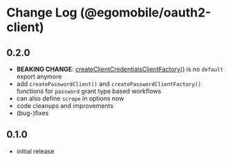 # Change Log (@egomobile/oauth2-client)

## 0.2.0

- **BEAKING CHANGE**: [createClientCredentialsClientFactory()](https://egomobile.github.io/node-oauth2-client/modules.html#createClientCredentialsClientFactory) is no `default` export anymore
- add `createPasswordClient()` and `createPasswordClientFactory()` functions for `password` grant type based workflows
- can also define `scrope` in options now
- code cleanups and improvements
- (bug-)fixes

## 0.1.0

- initial release

